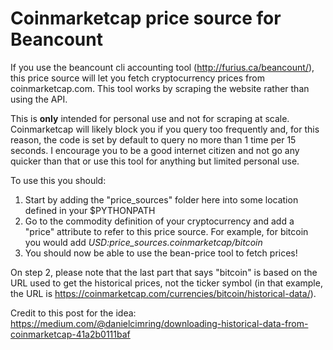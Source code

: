 # Coinmarketcap price source for Beancount

If you use the beancount cli accounting tool (http://furius.ca/beancount/), this price source will let you fetch cryptocurrency prices from coinmarketcap.com. This tool works by scraping the website rather than using the API.

This is **only** intended for personal use and not for scraping at scale. Coinmarketcap will likely block you if you query too frequently and, for this reason, the code is set by default to query no more than 1 time per 15 seconds. I encourage you to be a good internet citizen and not go any quicker than that or use this tool for anything but limited personal use.

To use this you should:
1. Start by adding the "price_sources" folder here into some location defined in your $PYTHONPATH
2. Go to the commodity definition of your cryptocurrency and add a "price" attribute to refer to this price source. For example, for bitcoin you would add _USD:price_sources.coinmarketcap/bitcoin_
3. You should now be able to use the bean-price tool to fetch prices!

On step 2, please note that the last part that says "bitcoin" is based on the URL used to get the historical prices, not the ticker symbol (in that example, the URL is https://coinmarketcap.com/currencies/bitcoin/historical-data/).

Credit to this post for the idea: https://medium.com/@danielcimring/downloading-historical-data-from-coinmarketcap-41a2b0111baf
